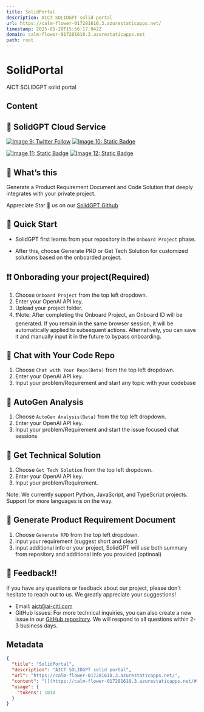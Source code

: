 ```yaml
---
title: SolidPortal
description: AICT SOLIDGPT solid portal
url: https://calm-flower-017281610.3.azurestaticapps.net/
timestamp: 2025-01-20T15:56:17.942Z
domain: calm-flower-017281610.3.azurestaticapps.net
path: root
---
```


# SolidPortal


AICT SOLIDGPT solid portal


## Content

[](https://calm-flower-017281610.3.azurestaticapps.net/#-solidgpt-cloud-service)🧱 SolidGPT Cloud Service
---------------------------------------------------------------------------------------------------------

[![Image 9: Twitter Follow](https://img.shields.io/twitter/follow/SolidGPT?style=social)](https://twitter.com/SolidGPT) [![Image 10: Static Badge](https://img.shields.io/badge/Github-SolidGPT-blue)](https://github.com/AI-Citizen/SolidGPT)

[![Image 11: Static Badge](https://img.shields.io/badge/ThisDoc-English-green)](https://github.com/AI-Citizen/SolidGPT/blob/main/docs/cloudserviceintro.md) [![Image 12: Static Badge](https://img.shields.io/badge/%E4%BB%8B%E7%BB%8D-%E4%B8%AD%E6%96%87%E7%89%88-geen)](https://github.com/AI-Citizen/SolidGPT/blob/main/docs/cloudserviceintro_CN.md)

[](https://calm-flower-017281610.3.azurestaticapps.net/#whats-this)🚀 What’s this
---------------------------------------------------------------------------------

Generate a Product Requirement Document and Code Solution that deeply integrates with your private project.

Appreciate Star 🌟 us on our [SolidGPT Github](https://github.com/AI-Citizen/SolidGPT)

[](https://calm-flower-017281610.3.azurestaticapps.net/#quick-start)🏁 Quick Start
----------------------------------------------------------------------------------

*   SolidGPT first learns from your repository in the `Onboard Project` phase.
    
*   After this, choose Generate PRD or Get Tech Solution for customized solutions based on the onboarded project.
    

[](https://calm-flower-017281610.3.azurestaticapps.net/#%EF%B8%8F%EF%B8%8F-onborading-your-projectrequired)❗️❗️ Onborading your project(Required)
-------------------------------------------------------------------------------------------------------------------------------------------------

1.  Choose `Onboard Project` from the top left dropdown.
2.  Enter your OpenAI API key.
3.  Upload your project folder.
4.  ❗️Note: After completing the Onboard Project, an Onboard ID will be generated. If you remain in the same browser session, it will be automatically applied to subsequent actions. Alternatively, you can save it and manually input it in the future to bypass onboarding.

[](https://calm-flower-017281610.3.azurestaticapps.net/#%EF%B8%8F-chat-with-your-code-repo)🤖️ Chat with Your Code Repo
-----------------------------------------------------------------------------------------------------------------------

1.  Choose `Chat with Your Repo(Beta)` from the top left dropdown.
2.  Enter your OpenAI API key.
3.  Input your problem/Requirement and start any topic with your codebase

[](https://calm-flower-017281610.3.azurestaticapps.net/#-autogen-analysis)🧠 AutoGen Analysis
---------------------------------------------------------------------------------------------

1.  Choose `AutoGen Analysis(Beta)` from the top left dropdown.
2.  Enter your OpenAI API key.
3.  Input your problem/Requirement and start the issue focused chat sessions

[](https://calm-flower-017281610.3.azurestaticapps.net/#-get-technical-solution)🧮 Get Technical Solution
---------------------------------------------------------------------------------------------------------

1.  Choose `Get Tech Solution` from the top left dropdown.
2.  Enter your OpenAI API key.
3.  Input your problem/Requirement.

Note: We currently support Python, JavaScript, and TypeScript projects. Support for more languages is on the way.

[](https://calm-flower-017281610.3.azurestaticapps.net/#-generate-product-requirement-document)📁 Generate Product Requirement Document
---------------------------------------------------------------------------------------------------------------------------------------

1.  Choose `Generate RPD` from the top left dropdown.
2.  input your requirement (suggest short and clear)
3.  input additional info or your project, SolidGPT will use both summary from repository and additional info you provided (optinoal)

[](https://calm-flower-017281610.3.azurestaticapps.net/#-feedback)📣 Feedback!!
-------------------------------------------------------------------------------

If you have any questions or feedback about our project, please don't hesitate to reach out to us. We greatly appreciate your suggestions!

*   Email: [aict@ai-citi.com](mailto:aict@ai-citi.com)
*   GitHub Issues: For more technical inquiries, you can also create a new issue in our [GitHub repository](https://github.com/AI-Citizen/SolidGPT/issues). We will respond to all questions within 2-3 business days.

## Metadata

```json
{
  "title": "SolidPortal",
  "description": "AICT SOLIDGPT solid portal",
  "url": "https://calm-flower-017281610.3.azurestaticapps.net/",
  "content": "[](https://calm-flower-017281610.3.azurestaticapps.net/#-solidgpt-cloud-service)🧱 SolidGPT Cloud Service\n---------------------------------------------------------------------------------------------------------\n\n[![Image 9: Twitter Follow](https://img.shields.io/twitter/follow/SolidGPT?style=social)](https://twitter.com/SolidGPT) [![Image 10: Static Badge](https://img.shields.io/badge/Github-SolidGPT-blue)](https://github.com/AI-Citizen/SolidGPT)\n\n[![Image 11: Static Badge](https://img.shields.io/badge/ThisDoc-English-green)](https://github.com/AI-Citizen/SolidGPT/blob/main/docs/cloudserviceintro.md) [![Image 12: Static Badge](https://img.shields.io/badge/%E4%BB%8B%E7%BB%8D-%E4%B8%AD%E6%96%87%E7%89%88-geen)](https://github.com/AI-Citizen/SolidGPT/blob/main/docs/cloudserviceintro_CN.md)\n\n[](https://calm-flower-017281610.3.azurestaticapps.net/#whats-this)🚀 What’s this\n---------------------------------------------------------------------------------\n\nGenerate a Product Requirement Document and Code Solution that deeply integrates with your private project.\n\nAppreciate Star 🌟 us on our [SolidGPT Github](https://github.com/AI-Citizen/SolidGPT)\n\n[](https://calm-flower-017281610.3.azurestaticapps.net/#quick-start)🏁 Quick Start\n----------------------------------------------------------------------------------\n\n*   SolidGPT first learns from your repository in the `Onboard Project` phase.\n    \n*   After this, choose Generate PRD or Get Tech Solution for customized solutions based on the onboarded project.\n    \n\n[](https://calm-flower-017281610.3.azurestaticapps.net/#%EF%B8%8F%EF%B8%8F-onborading-your-projectrequired)❗️❗️ Onborading your project(Required)\n-------------------------------------------------------------------------------------------------------------------------------------------------\n\n1.  Choose `Onboard Project` from the top left dropdown.\n2.  Enter your OpenAI API key.\n3.  Upload your project folder.\n4.  ❗️Note: After completing the Onboard Project, an Onboard ID will be generated. If you remain in the same browser session, it will be automatically applied to subsequent actions. Alternatively, you can save it and manually input it in the future to bypass onboarding.\n\n[](https://calm-flower-017281610.3.azurestaticapps.net/#%EF%B8%8F-chat-with-your-code-repo)🤖️ Chat with Your Code Repo\n-----------------------------------------------------------------------------------------------------------------------\n\n1.  Choose `Chat with Your Repo(Beta)` from the top left dropdown.\n2.  Enter your OpenAI API key.\n3.  Input your problem/Requirement and start any topic with your codebase\n\n[](https://calm-flower-017281610.3.azurestaticapps.net/#-autogen-analysis)🧠 AutoGen Analysis\n---------------------------------------------------------------------------------------------\n\n1.  Choose `AutoGen Analysis(Beta)` from the top left dropdown.\n2.  Enter your OpenAI API key.\n3.  Input your problem/Requirement and start the issue focused chat sessions\n\n[](https://calm-flower-017281610.3.azurestaticapps.net/#-get-technical-solution)🧮 Get Technical Solution\n---------------------------------------------------------------------------------------------------------\n\n1.  Choose `Get Tech Solution` from the top left dropdown.\n2.  Enter your OpenAI API key.\n3.  Input your problem/Requirement.\n\nNote: We currently support Python, JavaScript, and TypeScript projects. Support for more languages is on the way.\n\n[](https://calm-flower-017281610.3.azurestaticapps.net/#-generate-product-requirement-document)📁 Generate Product Requirement Document\n---------------------------------------------------------------------------------------------------------------------------------------\n\n1.  Choose `Generate RPD` from the top left dropdown.\n2.  input your requirement (suggest short and clear)\n3.  input additional info or your project, SolidGPT will use both summary from repository and additional info you provided (optinoal)\n\n[](https://calm-flower-017281610.3.azurestaticapps.net/#-feedback)📣 Feedback!!\n-------------------------------------------------------------------------------\n\nIf you have any questions or feedback about our project, please don't hesitate to reach out to us. We greatly appreciate your suggestions!\n\n*   Email: [aict@ai-citi.com](mailto:aict@ai-citi.com)\n*   GitHub Issues: For more technical inquiries, you can also create a new issue in our [GitHub repository](https://github.com/AI-Citizen/SolidGPT/issues). We will respond to all questions within 2-3 business days.",
  "usage": {
    "tokens": 1010
  }
}
```
